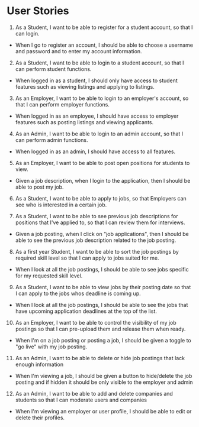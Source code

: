 # User Stories

1. As a Student, I want to be able to register for a student account, so that I can login.
- When I go to register an account, I should be able to choose a username and password and to enter my account information.

2. As a Student, I want to be able to login to a student account, so that I can perform student functions. 
- When logged in as a student, I should only have access to student features such as viewing listings and applying to listings.

3. As an Employer, I want to be able to login to an employer's account, so that I can perform employer functions.  
- When logged in as an employee, I should have access to employer features such as posting listings and viewing applicants.

4. As an Admin, I want to be able to login to an admin account, so that I can perform admin functions.
- When logged in as an admin, I should have access to all features.

5. As an Employer, I want to be able to post open positions for students to view.
- Given a job description, when I login to the application, then I should be able to post my job.

6. As a Student, I want to be able to apply to jobs, so that Employers can see who is interested in a certain job.

7. As a Student, I want to be able to see previous job descriptions for positions that I've applied to, so that I can review them for interviews.
- Given a job posting, when I click on "job applications", then I should be able to see the previous job description related to the job posting.

8. As a first year Student, I want to be able to sort the job postings by required skill level so that I can apply to jobs suited for me. 
- When I look at all the job postings, I should be able to see jobs specific for my requested skill level. 

9. As a Student, I want to be able to view jobs by their posting date so that I can apply to the jobs whos deadline is coming up. 
- When I look at all the job postings, I should be able to see the jobs that have upcoming application deadlines at the top of the list.

10. As an Employer, I want to be able to control the visibility of my job postings so that I can pre-upload them and release them when ready. 
- When I'm on a job posting or posting a job, I should be given a toggle to "go live" with my job posting. 

11. As an Admin, I want to be able to delete or hide job postings that lack enough information
- When I'm viewing a job, I should be given a button to hide/delete the job posting and if hidden it should be only visible to the employer and admin

12. As an Admin, I want to be able to add and delete companies and students so that I can moderate users and companies
- When I'm viewing an employer or user profile, I should be able to edit or delete their profiles.

